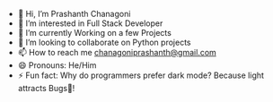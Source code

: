 - 👋 Hi, I’m Prashanth Chanagoni
- 👀 I’m interested in Full Stack Developer
- 🌱 I’m currently Working on a few Projects
- 💞️ I’m looking to collaborate on Python projects
- 📫 How to reach me chanagoniprashanth@gmail.com
- 😄 Pronouns: He/Him
- ⚡ Fun fact: Why do programmers prefer dark mode?
              Because light attracts Bugs🐞!

